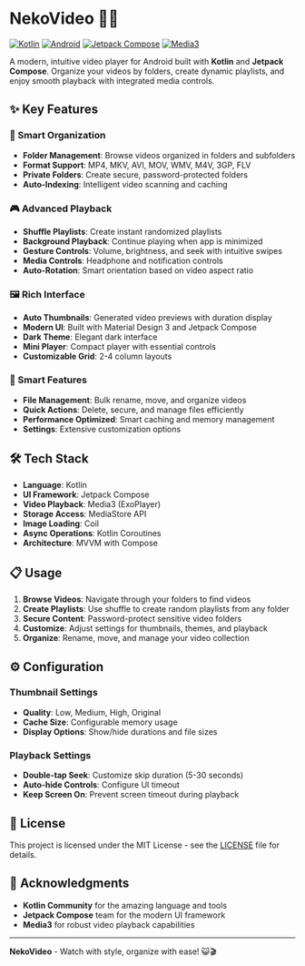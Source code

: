 # NekoVideo 🐾🎥

[![Kotlin](https://img.shields.io/badge/Kotlin-1.9+-blueviolet?logo=kotlin)](https://kotlinlang.org/)
[![Android](https://img.shields.io/badge/Android-9%2B-green?logo=android)](https://developer.android.com)
[![Jetpack Compose](https://img.shields.io/badge/Jetpack%20Compose-1.6+-blue?logo=android)](https://developer.android.com/jetpack/compose)
[![Media3](https://img.shields.io/badge/Media3-1.4+-orange?logo=android)](https://developer.android.com/guide/topics/media/media3)

A modern, intuitive video player for Android built with **Kotlin** and **Jetpack Compose**. Organize your videos by folders, create dynamic playlists, and enjoy smooth playback with integrated media controls.

## ✨ Key Features

### 📁 Smart Organization
- **Folder Management**: Browse videos organized in folders and subfolders
- **Format Support**: MP4, MKV, AVI, MOV, WMV, M4V, 3GP, FLV
- **Private Folders**: Create secure, password-protected folders
- **Auto-Indexing**: Intelligent video scanning and caching

### 🎮 Advanced Playback
- **Shuffle Playlists**: Create instant randomized playlists
- **Background Playback**: Continue playing when app is minimized
- **Gesture Controls**: Volume, brightness, and seek with intuitive swipes
- **Media Controls**: Headphone and notification controls
- **Auto-Rotation**: Smart orientation based on video aspect ratio

### 🖼️ Rich Interface
- **Auto Thumbnails**: Generated video previews with duration display
- **Modern UI**: Built with Material Design 3 and Jetpack Compose
- **Dark Theme**: Elegant dark interface
- **Mini Player**: Compact player with essential controls
- **Customizable Grid**: 2-4 column layouts

### 🔧 Smart Features
- **File Management**: Bulk rename, move, and organize videos
- **Quick Actions**: Delete, secure, and manage files efficiently
- **Performance Optimized**: Smart caching and memory management
- **Settings**: Extensive customization options

## 🛠️ Tech Stack
- **Language**: Kotlin
- **UI Framework**: Jetpack Compose
- **Video Playback**: Media3 (ExoPlayer)
- **Storage Access**: MediaStore API
- **Image Loading**: Coil
- **Async Operations**: Kotlin Coroutines
- **Architecture**: MVVM with Compose

## 📋 Usage

1. **Browse Videos**: Navigate through your folders to find videos
2. **Create Playlists**: Use shuffle to create random playlists from any folder
3. **Secure Content**: Password-protect sensitive video folders
4. **Customize**: Adjust settings for thumbnails, themes, and playback
5. **Organize**: Rename, move, and manage your video collection

## ⚙️ Configuration

### Thumbnail Settings
- **Quality**: Low, Medium, High, Original
- **Cache Size**: Configurable memory usage
- **Display Options**: Show/hide durations and file sizes

### Playback Settings
- **Double-tap Seek**: Customize skip duration (5-30 seconds)
- **Auto-hide Controls**: Configure UI timeout
- **Keep Screen On**: Prevent screen timeout during playback

## 📄 License

This project is licensed under the MIT License - see the [LICENSE](LICENSE) file for details.

## 🙏 Acknowledgments

- **Kotlin Community** for the amazing language and tools
- **Jetpack Compose** team for the modern UI framework
- **Media3** for robust video playback capabilities

---

**NekoVideo** - Watch with style, organize with ease! 😺🎬
